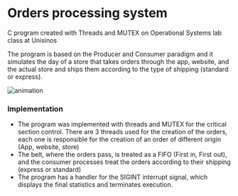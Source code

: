 # Orders processing system
C program created with Threads and MUTEX on Operational Systems lab class at Unisinos

The program is based on the Producer and Consumer paradigm and it simulates the day of a store that takes orders through the app, website, and the actual store and ships them according to the type of shipping (standard or express).

![animation](https://user-images.githubusercontent.com/63256286/194774830-ff5c04d7-2fac-4c30-be82-d33b2da63545.gif)


### Implementation 
* The program was implemented with threads and MUTEX for the critical section control. 
  There are 3 threads used for the creation of the orders, each one is responsible for the creation of an order of different origin (App, website, store)
* The belt, where the orders pass, is treated as a FIFO (First in, First out), and the consumer processes treat the orders according to their shipping (express or standard)
* The program has a handler for the SIGINT interrupt signal, which displays the final statistics and terminates execution.
